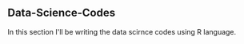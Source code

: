 ## Data-Science-Codes ## 
In this section I'll be writing the data scirnce codes using R language.  
